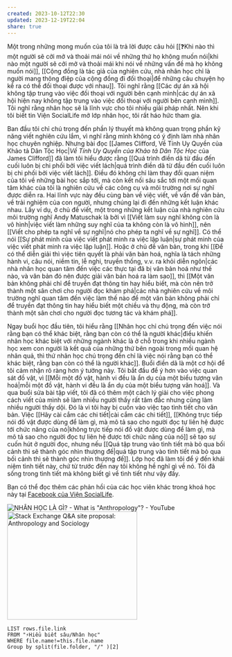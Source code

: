 ```yaml
---
created: 2023-10-12T22:30
updated: 2023-12-19T22:04
share: true
---
```

Một trong những mong muốn của tôi là trả lời được câu hỏi [[❓Khi nào thì một người sẽ cởi mở và thoải mái nói về những thứ họ không muốn nói|khi nào một người sẽ cởi mở và thoải mái khi nói về những vấn đề mà họ không muốn nói]], [[Cộng đồng là tác giả của nghiên cứu, nhà nhân học chỉ là người mang thông điệp của cộng đồng đi đối thoại|để những câu chuyện họ kể ra có thể đối thoại được với nhau]]. Tôi nghĩ rằng [[Các dự án xã hội không tập trung vào việc đối thoại với người bên cạnh mình|các dự án xã hội hiện nay không tập trung vào việc đối thoại với người bên cạnh mình]]. Tôi nghĩ rằng nhân học sẽ là lĩnh vực cho tôi nhiều giải pháp nhất. Nên khi tôi biết tin Viện SocialLife mở lớp nhân học, tôi rất háo hức tham gia.

Ban đầu tôi chỉ chú trọng đến phần lý thuyết mà không quan trọng phần kỹ năng viết nghiên cứu lắm, vì nghĩ rằng mình không có ý định làm nhà nhân học chuyên nghiệp. Nhưng bài đọc [[James Clifford, Về Tính Uy Quyền của Khảo tả Dân Tộc Học|*Về Tính Uy Quyền của Khảo tả Dân Tộc Học* của James Clifford]] đã làm tôi hiểu được rằng [[Quá trình điền dã từ đầu đến cuối luôn bị chi phối bởi việc viết lách|quá trình điền dã từ đầu đến cuối luôn bị chi phối bởi việc viết lách]]. Điều đó không chỉ làm thay đổi quan niệm của tôi về những bài học sắp tới, mà còn kết nối sâu sắc tới một mối quan tâm khác của tôi là nghiên cứu về các công cụ và môi trường nơi sự nghĩ được diễn ra. Hai lĩnh vực này đều cùng bàn về việc viết, về vấn đề văn bản, về trải nghiệm của con người, nhưng chúng lại đi đến những kết luận khác nhau. Lấy ví dụ, ở chủ đề viết, một trong những kết luận của nhà nghiên cứu môi trường nghĩ Andy Matuschak là bởi vì [[Viết làm suy nghĩ không còn là vô hình|việc viết làm những suy nghĩ của ta không còn là vô hình]], nên [[Viết cho phép ta nghĩ về sự nghĩ|nó cho phép ta nghĩ về sự nghĩ]]. Có thể nói [[Sự phát minh của việc viết phát minh ra việc lập luận|sự phát minh của việc viết phát minh ra việc lập luận]]. Hoặc ở chủ đề văn bản, trong khi [[Để có thể diễn giải thì việc tiên quyết là phải văn bản hoá, nghĩa là tách những hành vi, câu nói, niềm tin, lễ nghi, truyền thống, v.v. ra khỏi diễn ngôn|các nhà nhân học quan tâm đến việc các thực tại đã bị văn bản hoá như thế nào, và văn bản đó nên được giải văn bản hoá ra làm sao]], thì [[Một văn bản không phải chỉ để truyền đạt thông tin hay hiểu biết, mà còn nên trở thành một sân chơi cho người đọc khám phá|các nhà nghiên cứu về môi trường nghĩ quan tâm đến việc làm thế nào để một văn bản không phải chỉ để truyền đạt thông tin hay hiểu biết một chiều và thụ động, mà còn trở thành một sân chơi cho người đọc tương tác và khám phá]].

Ngay buổi học đầu tiên, tôi hiểu rằng [[Nhân học chỉ chú trọng đến việc nói rằng bạn có thể khác biệt, rằng bạn còn có thể là người khác|điều khiến nhân học khác biệt với những ngành khác là ở chỗ trong khi nhiều ngành học xem con người là kết quả của những thứ bên ngoài trong mối quan hệ nhân quả, thì thứ nhân học chú trọng đến chỉ là việc nói rằng bạn có thể khác biệt, rằng bạn còn có thể là người khác]]. Buổi điền dã là một cơ hội để tôi cảm nhận rõ ràng hơn ý tưởng này. Tôi bắt đầu để ý hơn vào việc quan sát đồ vật, vì [[Mỗi một đồ vật, hành vi đều là ẩn dụ của một biểu tượng văn hoá|mỗi một đồ vật, hành vi đều là ẩn dụ của một biểu tượng văn hoá]]. Và qua buổi sửa bài tập viết, tôi đã có thêm một cách lý giải cho việc phong cách viết của mình sẽ làm nhiều người thấy rất tâm đắc nhưng cũng làm nhiều người thấy dội. Đó là vì tôi hay bị cuốn vào việc tạo tình tiết cho văn bản. Việc [[Hãy cài cắm các chi tiết|cài cắm các chi tiết]], [[Không trực tiếp nói đồ vật được dùng để làm gì, mà mô tả sao cho người đọc tự liên hệ được tới chức năng của nó|không trực tiếp nói đồ vật được dùng để làm gì, mà mô tả sao cho người đọc tự liên hệ được tới chức năng của nó]] sẽ tạo sự cuốn hút ở người đọc, nhưng nếu [[Quá tập trung vào tình tiết mà bỏ qua bối cảnh thì sẽ thành góc nhìn thượng đế|quá tập trung vào tình tiết mà bỏ qua bối cảnh thì sẽ thành góc nhìn thượng đế]]. Lớp học đã làm tôi để ý đến khái niệm tình tiết này, chứ từ trước đến nay tôi không hề nghĩ gì về nó. Tôi đã sống trong tình tiết mà không biết gì về tình tiết như vậy đấy.

Bạn có thể đọc thêm các phản hồi của các học viên khác trong khoá học này tại [Facebook của Viện SocialLife](https://www.facebook.com/sociallife.vn/posts/pfbid0rkNDWNe4wbMKAa7vZyRrQYnHWjwNNLQJ99KPMq5rZPBAfoQFG8dJhjwDeUfwXiMNl?__cft__[0]=AZUNkRyXAAdCYqwaTy0NhY2XoXCw209hAbixdtI2cgmN-aWetNtiuENgQKWOksurNbBE_Mnl_U9Q_E01dBxmjK_z1ZxN96LkOIXopK-zHOlKHgxk9SgvCLbGZyjKwo5DKpQQbgaay4PpH99-BhHAfxFyjvNHt02fTw5wp-f3RsEtP_zvWpoN8g4HtlrasuqGuqc&__tn__=-UK-R).

![NHÂN HỌC LÀ GÌ? - What is "Anthropology"? - YouTube](https://youtu.be/txTWz8eXpiU?si=-x6TETCqDn4zia_5)
<a href="https://area51.stackexchange.com/proposals/128069/anthropology-and-sociology?referrer=MDlhNjIxNzVjZDY0OTU1NmVjYmIxYTlkNjEzNDFhZmY1NTdkODJlNTdhODA4NjEzOGNhOTMwMWVkZGM4Mzc4Md8auWz_DV5CDGcCTSa7YmraW1IcajQEYLDAJfI2DBOh0"><img src="https://area51.stackexchange.com/ads/proposal/128069.png" width="300" height="250" alt="Stack Exchange Q&A site proposal: Anthropology and Sociology" /></a>
```dataview
LIST rows.file.link
FROM "⚡Hiểu biết sâu/Nhân học" 
WHERE file.name!=this.file.name
Group by split(file.folder, "/" )[2] 
```

